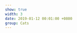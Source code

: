 ```yaml
---
show: true
width: 3
date: 2019-01-12 00:01:00 +0800
group: Cats
---
```

<div>
    <img data-src="{{ '/assets/images/5.png' | relative_url }}">
</div>

